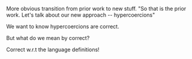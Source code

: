 More obvious transition from prior work to new stuff.
"So that is the prior work. Let's talk about our new approach -- hypercoercions"



We want to know hypercoercions are correct.

But what do we mean by correct?

Correct w.r.t the language definitions!

